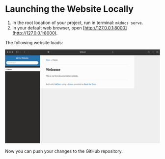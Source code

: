 # Launching the Website Locally

1. In the root location of your project, run in terminal: `mkdocs serve`.
1. In your default web browser, open [http://127.0.0.1:8000](http://127.0.0.1:8000).

The following website loads:

![My First Website](img/rtd-mk-1.png "My First Website")

Now you can push your changes to the GitHub repository.
